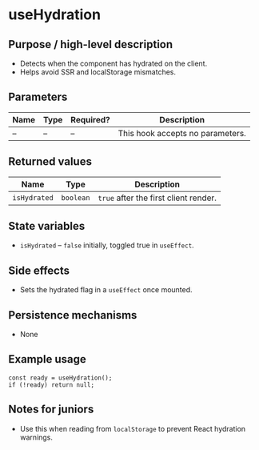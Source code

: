 # useHydration

## Purpose / high-level description
- Detects when the component has hydrated on the client.
- Helps avoid SSR and localStorage mismatches.

## Parameters
| Name | Type | Required? | Description |
| ---- | ---- | --------- | ----------- |
| – | – | – | This hook accepts no parameters. |

## Returned values
| Name | Type | Description |
| ---- | ---- | ----------- |
| `isHydrated` | `boolean` | `true` after the first client render. |

## State variables
- `isHydrated` – `false` initially, toggled true in `useEffect`.

## Side effects
- Sets the hydrated flag in a `useEffect` once mounted.

## Persistence mechanisms
- None

## Example usage
```tsx
const ready = useHydration();
if (!ready) return null;
```

## Notes for juniors
- Use this when reading from `localStorage` to prevent React hydration warnings.
